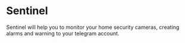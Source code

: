 # Sentinel
Sentinel will help you to monitor your home security cameras, creating alarms and warning to your telegram account.

